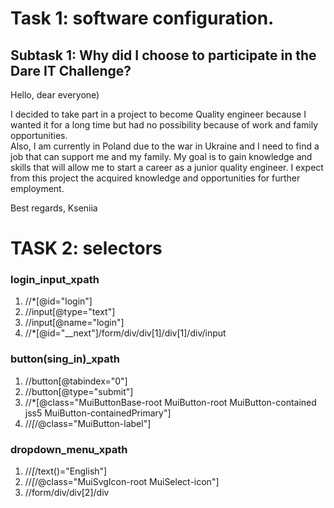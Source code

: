

# Task 1: software configuration.

## Subtask 1: Why did I choose to participate in the Dare IT Challenge?


Hello, dear everyone)

I decided to take part in a project to become Quality engineer because I wanted it for a long time but had no possibility because of work and family opportunities.  
Also, I am currently in Poland due to the war in Ukraine and I need to find a job that can support me and my family.
My goal is to gain knowledge and skills that will allow me to start a career as a junior quality engineer. 
I expect from this project the acquired knowledge and opportunities for further employment.

Best regards,
Kseniia 

# TASK 2: selectors

### login_input_xpath

1. //*[@id="login"]
2. //input[@type="text"]
3. //input[@name="login"]
4. //*[@id="__next"]/form/div/div[1]/div[1]/div/input

### button(sing_in)_xpath

1. //button[@tabindex="0"]
2. //button[@type="submit"]
3. //*[@class="MuiButtonBase-root MuiButton-root MuiButton-contained jss5 MuiButton-containedPrimary"]
4. //*[*/@class="MuiButton-label"]


### dropdown_menu_xpath

1. //*[*/text()="English"]
2. //*[*/@class="MuiSvgIcon-root MuiSelect-icon"]
3. //form/div/div[2]/div

